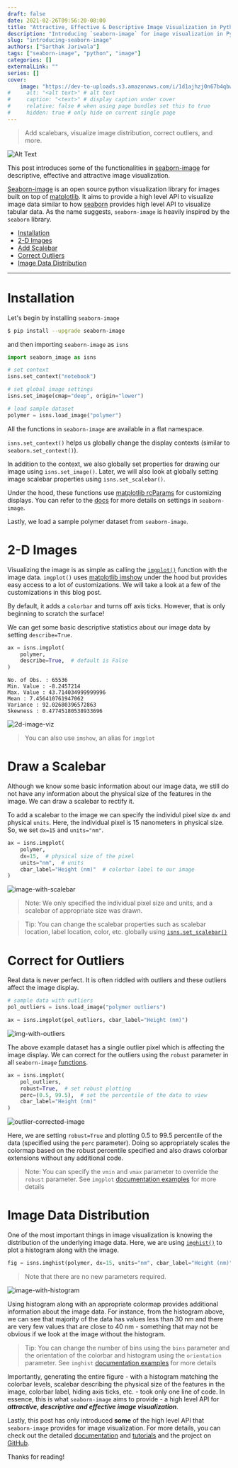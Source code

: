 ```yaml
--- 
draft: false
date: 2021-02-26T09:56:20-08:00
title: "Attractive, Effective & Descriptive Image Visualization in Python"
description: "Introducing `seaborn-image` for image visualization in Python"
slug: "introducing-seaborn-image"
authors: ["Sarthak Jariwala"]
tags: ["seaborn-image", "python", "image"]
categories: []
externalLink: ""
series: []
cover:
    image: "https://dev-to-uploads.s3.amazonaws.com/i/1d1ajhzj0n67b4qbwdsl.png" # image path/url
#     alt: "<alt text>" # alt text
#     caption: "<text>" # display caption under cover
#     relative: false # when using page bundles set this to true
#     hidden: true # only hide on current single page
---
```


> Add scalebars, visualize image distribution, correct outliers, and more.

![Alt Text](https://dev-to-uploads.s3.amazonaws.com/i/1d1ajhzj0n67b4qbwdsl.png)

This post introduces some of the functionalities in [seaborn-image](https://github.com/SarthakJariwala/seaborn-image) for descriptive, effective and attractive image visualization.

[Seaborn-image](https://github.com/SarthakJariwala/seaborn-image) is an open source python visualization library for images built on top of [matplotlib](https://matplotlib.org/). It aims to provide a high level API to visualize image data similar to how [seaborn](https://seaborn.pydata.org/) provides high level API to visualize tabular data. As the name suggests, `seaborn-image` is heavily inspired by the `seaborn` library.

- [Installation](#installation)
- [2-D Images](#2-d-images)
- [Add Scalebar](#draw-a-scalebar)
- [Correct Outliers](#correct-for-outliers)
- [Image Data Distribution](#image-data-distribution)

---

# Installation

Let's begin by installing `seaborn-image`
```bash
$ pip install --upgrade seaborn-image
```
and then importing `seaborn-image` as `isns`

```python
import seaborn_image as isns

# set context 
isns.set_context("notebook")

# set global image settings
isns.set_image(cmap="deep", origin="lower")

# load sample dataset
polymer = isns.load_image("polymer")
```

All the functions in `seaborn-image` are available in a flat namespace.

`isns.set_context()` helps us globally change the display contexts (similar to `seaborn.set_context()`). 

In addition to the context, we also globally set properties for drawing our image using `isns.set_image()`. Later, we will also look at globally setting image scalebar properties using `isns.set_scalebar()`. 

Under the hood, these functions use [matplotlib rcParams](https://matplotlib.org/tutorials/introductory/customizing.html) for customizing displays. You can refer to the [docs](https://seaborn-image.readthedocs.io/en/latest/api/_context.html) for more details on settings in `seaborn-image`.

Lastly, we load a sample polymer dataset from `seaborn-image`.

# 2-D Images

Visualizing the image is as simple as calling the [`imgplot()`](https://seaborn-image.readthedocs.io/en/latest/api/imgplot.html) function with the image data. `imgplot()` uses [matplotlib imshow](https://matplotlib.org/3.2.1/api/_as_gen/matplotlib.pyplot.imshow.html) under the hood but provides easy access to a lot of customizations. We will take a look at a few of the customizations in this blog post.

By default, it adds a `colorbar` and turns off axis ticks. However, that is only beginning to scratch the surface! 

We can get some basic descriptive statistics about our image data by setting `describe=True`.

```python
ax = isns.imgplot(
    polymer,
    describe=True,  # default is False
)
```
```
No. of Obs. : 65536
Min. Value : -8.2457214
Max. Value : 43.714034999999996
Mean : 7.456410761947062
Variance : 92.02680396572863
Skewness : 0.47745180538933696
```
![2d-image-viz](https://dev-to-uploads.s3.amazonaws.com/i/bvt3c9rcp82zjslytmyb.png)

> You can also use `imshow`, an alias for `imgplot`

# Draw a Scalebar

Although we know some basic information about our image data, we still do not have any information about the physical size of the features in the image. We can draw a scalebar to rectify it.

To add a scalebar to the image we can specify the individul pixel size `dx` and physical `units`. Here, the individual pixel is 15 nanometers in physical size. So, we set `dx=15` and `units="nm"`. 

```python
ax = isns.imgplot(
    polymer,
    dx=15,  # physical size of the pixel
    units="nm",  # units 
    cbar_label="Height (nm)"  # colorbar label to our image
)
```

![image-with-scalebar](https://dev-to-uploads.s3.amazonaws.com/i/ry9cmfgr6iq1m906a992.png)

> Note: We only specified the individual pixel size and units, and a scalebar of appropriate size was drawn.

> Tip: You can change the scalebar properties such as scalebar location, label location, color, etc. globally using [`isns.set_scalebar()`](https://seaborn-image.readthedocs.io/en/latest/api/_context.html#seaborn_image.set_scalebar)

# Correct for Outliers

Real data is never perfect. It is often riddled with outliers and these outliers affect the image display.

```python
# sample data with outliers
pol_outliers = isns.load_image("polymer outliers")

ax = isns.imgplot(pol_outliers, cbar_label="Height (nm)")
```

![img-with-outliers](https://dev-to-uploads.s3.amazonaws.com/i/xel9ejs2f2058f74ocze.png)

The above example dataset has a single outlier pixel which is affecting the image display. We can correct for the outliers using the `robust` parameter in all `seaborn-image` [functions](https://seaborn-image.readthedocs.io/en/latest/reference.html).

```python
ax = isns.imgplot(
    pol_outliers,
    robust=True,  # set robust plotting
    perc=(0.5, 99.5),  # set the percentile of the data to view
    cbar_label="Height (nm)"
)
```

![outlier-corrected-image](https://dev-to-uploads.s3.amazonaws.com/i/hclbuxcx5edorfain05v.png)

Here, we are setting `robust=True` and plotting 0.5 to 99.5 percentile of the data (specified using the `perc` parameter). Doing so appropriately scales the colormap based on the robust percentile specified and also draws colorbar extensions without any additional code.

> Note: You can specify the `vmin` and `vmax` parameter to override the `robust` parameter. See `imgplot` [documentation examples](https://seaborn-image.readthedocs.io/en/latest/api/imgplot.html) for more details

# Image Data Distribution

One of the most important things in image visualization is knowing the distribution of the underlying image data. Here, we are using [`imghist()`](https://seaborn-image.readthedocs.io/en/latest/api/imghist.html) to plot a histogram along with the image.

```python
fig = isns.imghist(polymer, dx=15, units="nm", cbar_label="Height (nm)")
```
> Note that there are no new parameters required.

![image-with-histogram](https://dev-to-uploads.s3.amazonaws.com/i/1d1ajhzj0n67b4qbwdsl.png)

Using histogram along with an appropriate colormap provides additional information about the image data. For instance, from the histogram above, we can see that majority of the data has values less than 30 nm and there are very few values that are close to 40 nm - something that may not be obvious if we look at the image without the histogram.

> Tip: You can change the number of bins using the `bins` parameter and the orientation of the colorbar and histogram using the `orientation` parameter. See `imghist` [documentation examples](https://seaborn-image.readthedocs.io/en/latest/api/imghist.html) for more details

Importantly, generating the entire figure - with a histogram matching the colorbar levels, scalebar describing the physical size of the features in the image, colorbar label, hiding axis ticks, etc. - took only one line of code. In essence, this is what `seaborn-image` aims to provide - a high level API for **_attractive, descriptive and effective image visualization_**.

Lastly, this post has only introduced **some** of the high level API that `seaborn-image` provides for image visualization. For more details, you can check out the detailed [documentation](https://seaborn-image.readthedocs.io/en/latest/) and [tutorials](https://seaborn-image.readthedocs.io/en/latest/tutorial.html) and the project on [GitHub](https://github.com/SarthakJariwala/seaborn-image).

Thanks for reading!